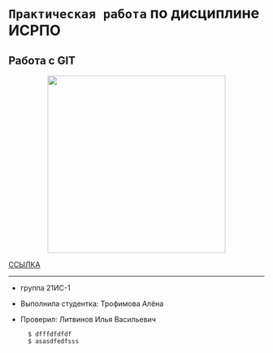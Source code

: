 # ``Практическая работа`` по дисциплине ИСРПО

## Работа с GIT

<p align = "center"><img src = "https://avatars.mds.yandex.net/i?id=a95f916483e9aa706953798688edc87c4244874a-10311550-images-thumbs&n=13" width = "350" ></p>

<p><a href = "https://www.minecraft.net/ru-ru">ССЫЛКА</a></p>

-----

* группа 21ИС-1
* Выполнила студентка: Трофимова Алёна
* Проверил: Литвинов Илья Васильевич

        $ dfffdfdfdf
        $ asasdfedfsss
